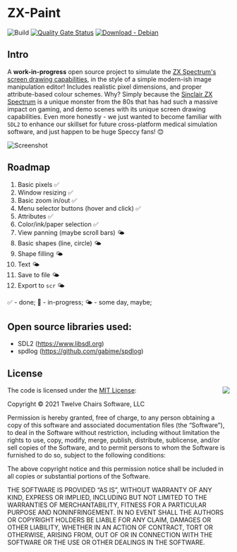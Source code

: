 # ZX-Paint

![Build](https://github.com/twelvechairssoftware/zxpaint/workflows/Build/badge.svg)
[![Quality Gate Status](https://sonarcloud.io/api/project_badges/measure?project=twelvechairssoftware_zxpaint&metric=alert_status)](https://sonarcloud.io/dashboard?id=twelvechairssoftware_zxpaint)
[ ![Download - Debian](https://api.bintray.com/packages/twelvechairssoftware/Artifacts/zxpaint/images/download.svg) ](https://bintray.com/twelvechairssoftware/Artifacts/zxpaint/_latestVersion)
## Intro
A **work-in-progress** open source project to simulate the [ZX Spectrum's screen drawing capabilities](https://en.wikipedia.org/wiki/ZX_Spectrum_graphic_modes), in the style of a simple modern-ish image manipulation editor! Includes realistic pixel dimensions, and proper attribute-based colour schemes. Why? Simply because the [Sinclair ZX Spectrum](https://en.wikipedia.org/wiki/ZX_Spectrum) is a unique monster from the 80s that has had such a massive impact on gaming, and demo scenes with its unique screen drawing capabilities. Even more honestly - we just wanted to become familiar with `SDL2` to enhance our skillset for future cross-platform medical simulation software, and just happen to be huge Speccy fans! 😊

![Screenshot](https://github.com/twelvechairssoftware/zxpaint/raw/master/images/zxpaint.png)

## Roadmap
1. Basic pixels ✅
2. Window resizing ✅
3. Basic zoom in/out ✅
4. Menu selector buttons (hover and click) ✅
5. Attributes ✅
6. Color/ink/paper selection ✅
7. View panning (maybe scroll bars) 🌤️
8. Basic shapes (line, circle) 🌤️
9. Shape filling 🌤️
10. Text 🌤️
11. Save to file 🌤️
12. Export to `scr` 🌤

✅ - done; 🚧 - in-progress; 🌤️ -  some day, maybe;

## Open source libraries used:
 - SDL2 (https://www.libsdl.org)
 - spdlog (https://github.com/gabime/spdlog)


## License

<img align="right" src="http://opensource.org/trademarks/opensource/OSI-Approved-License-100x137.png">

The code is licensed under the [MIT License](http://opensource.org/licenses/MIT):

Copyright &copy; 2021 Twelve Chairs Software, LLC

Permission is hereby granted, free of charge, to any person obtaining a copy of this software and associated documentation files (the “Software”), to deal in the Software without restriction, including without limitation the rights to use, copy, modify, merge, publish, distribute, sublicense, and/or sell copies of the Software, and to permit persons to whom the Software is furnished to do so, subject to the following conditions:

The above copyright notice and this permission notice shall be included in all copies or substantial portions of the Software.

THE SOFTWARE IS PROVIDED “AS IS”, WITHOUT WARRANTY OF ANY KIND, EXPRESS OR IMPLIED, INCLUDING BUT NOT LIMITED TO THE WARRANTIES OF MERCHANTABILITY, FITNESS FOR A PARTICULAR PURPOSE AND NONINFRINGEMENT. IN NO EVENT SHALL THE AUTHORS OR COPYRIGHT HOLDERS BE LIABLE FOR ANY CLAIM, DAMAGES OR OTHER LIABILITY, WHETHER IN AN ACTION OF CONTRACT, TORT OR OTHERWISE, ARISING FROM, OUT OF OR IN CONNECTION WITH THE SOFTWARE OR THE USE OR OTHER DEALINGS IN THE SOFTWARE.
